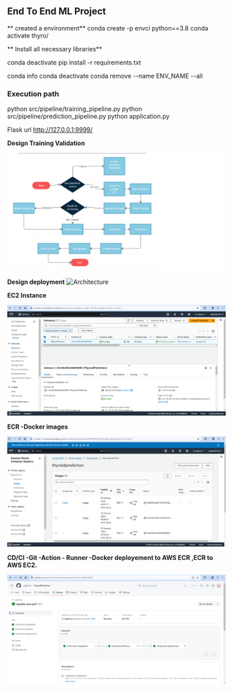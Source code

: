 ## End To End ML Project

** created a environment**
conda create -p envci python==3.8
conda activate thyro/

** Install all necessary libraries**

conda deactivate
pip install -r requirements.txt

conda info
conda deactivate
conda remove --name ENV_NAME --all

### Execution path
python src/pipeline/training_pipeline.py
python src/pipeline/prediction_pipeline.py
python application.py

Flask url http://127.0.0.1:9999/



**Design Training Validation**

![TRaining Validation](https://github.com/sujithrnd/ThyroidPrediction/blob/main/trainingValidation.png)

**Design deployment**
![Architecture](https://github.com/sujithrnd/ThyroidPrediction/assets/16643681/e7911203-82ab-436e-944d-78ce1b92b5e5)



**EC2 Instance**

![EC2 instance](https://github.com/sujithrnd/ThyroidPrediction/blob/main/EC2.png)

**ECR -Docker images**

![ECR  instance](https://github.com/sujithrnd/ThyroidPrediction/blob/main/ECR.png)

**CD/CI -Git -Action - Runner -Docker deployement to AWS ECR ,ECR to AWS EC2.**

![CD/CI Docker -ECr- EC2](https://github.com/sujithrnd/ThyroidPrediction/blob/main/Git_Action_Ecr_Docker_EC2_deployment.png)




